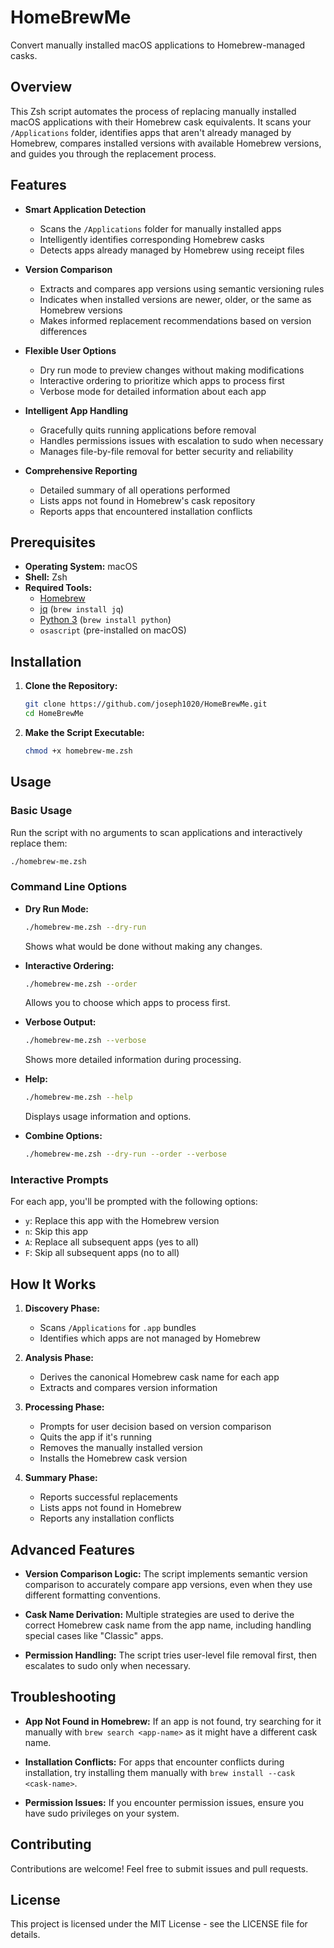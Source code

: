 # HomeBrewMe

Convert manually installed macOS applications to Homebrew-managed casks.

## Overview

This Zsh script automates the process of replacing manually installed macOS applications with their Homebrew cask equivalents. It scans your `/Applications` folder, identifies apps that aren't already managed by Homebrew, compares installed versions with available Homebrew versions, and guides you through the replacement process.

## Features

- **Smart Application Detection**
  - Scans the `/Applications` folder for manually installed apps
  - Intelligently identifies corresponding Homebrew casks
  - Detects apps already managed by Homebrew using receipt files

- **Version Comparison**
  - Extracts and compares app versions using semantic versioning rules
  - Indicates when installed versions are newer, older, or the same as Homebrew versions
  - Makes informed replacement recommendations based on version differences

- **Flexible User Options**
  - Dry run mode to preview changes without making modifications
  - Interactive ordering to prioritize which apps to process first
  - Verbose mode for detailed information about each app

- **Intelligent App Handling**
  - Gracefully quits running applications before removal
  - Handles permissions issues with escalation to sudo when necessary
  - Manages file-by-file removal for better security and reliability

- **Comprehensive Reporting**
  - Detailed summary of all operations performed
  - Lists apps not found in Homebrew's cask repository
  - Reports apps that encountered installation conflicts

## Prerequisites

- **Operating System:** macOS
- **Shell:** Zsh
- **Required Tools:**
  - [Homebrew](https://brew.sh/)
  - [jq](https://stedolan.github.io/jq/) (`brew install jq`)
  - [Python 3](https://www.python.org/) (`brew install python`)
  - `osascript` (pre-installed on macOS)

## Installation

1. **Clone the Repository:**
   ```bash
   git clone https://github.com/joseph1020/HomeBrewMe.git
   cd HomeBrewMe
   ```

2. **Make the Script Executable:**
   ```bash
   chmod +x homebrew-me.zsh
   ```

## Usage

### Basic Usage

Run the script with no arguments to scan applications and interactively replace them:

```bash
./homebrew-me.zsh
```

### Command Line Options

- **Dry Run Mode:**
  ```bash
  ./homebrew-me.zsh --dry-run
  ```
  Shows what would be done without making any changes.

- **Interactive Ordering:**
  ```bash
  ./homebrew-me.zsh --order
  ```
  Allows you to choose which apps to process first.

- **Verbose Output:**
  ```bash
  ./homebrew-me.zsh --verbose
  ```
  Shows more detailed information during processing.

- **Help:**
  ```bash
  ./homebrew-me.zsh --help
  ```
  Displays usage information and options.

- **Combine Options:**
  ```bash
  ./homebrew-me.zsh --dry-run --order --verbose
  ```

### Interactive Prompts

For each app, you'll be prompted with the following options:

- `y`: Replace this app with the Homebrew version
- `n`: Skip this app
- `A`: Replace all subsequent apps (yes to all)
- `F`: Skip all subsequent apps (no to all)

## How It Works

1. **Discovery Phase:**
   - Scans `/Applications` for `.app` bundles
   - Identifies which apps are not managed by Homebrew

2. **Analysis Phase:**
   - Derives the canonical Homebrew cask name for each app
   - Extracts and compares version information

3. **Processing Phase:**
   - Prompts for user decision based on version comparison
   - Quits the app if it's running
   - Removes the manually installed version
   - Installs the Homebrew cask version

4. **Summary Phase:**
   - Reports successful replacements
   - Lists apps not found in Homebrew
   - Reports any installation conflicts

## Advanced Features

- **Version Comparison Logic:**
  The script implements semantic version comparison to accurately compare app versions, even when they use different formatting conventions.

- **Cask Name Derivation:**
  Multiple strategies are used to derive the correct Homebrew cask name from the app name, including handling special cases like "Classic" apps.

- **Permission Handling:**
  The script tries user-level file removal first, then escalates to sudo only when necessary.

## Troubleshooting

- **App Not Found in Homebrew:**
  If an app is not found, try searching for it manually with `brew search <app-name>` as it might have a different cask name.

- **Installation Conflicts:**
  For apps that encounter conflicts during installation, try installing them manually with `brew install --cask <cask-name>`.

- **Permission Issues:**
  If you encounter permission issues, ensure you have sudo privileges on your system.

## Contributing

Contributions are welcome! Feel free to submit issues and pull requests.

## License

This project is licensed under the MIT License - see the LICENSE file for details.
